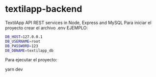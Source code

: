 # textilapp-backend
TextilApp API REST services in Node, Express and MySQL
Para iniciar el proyecto crear el archivo .env
EJEMPLO: 
```sh
DB_HOST=127.0.0.1
DB_USERNAME=root
DB_PASSWORD=123
DB_DBNAME=textilapp_db
```





Para ejecutar el proyecto:

yarn dev